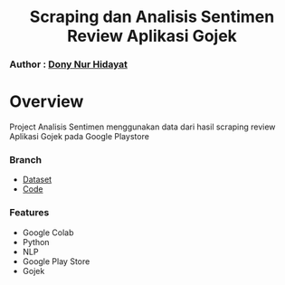 <h1 align="center">
<br>
Scraping dan Analisis Sentimen Review Aplikasi Gojek
</h1>

### Author : [Dony Nur Hidayat](linkedin.com/in/donynurh/)

# Overview

Project Analisis Sentimen menggunakan data dari hasil scraping review Aplikasi Gojek pada Google Playstore

### Branch

* [Dataset](https://github.com/donynurh/Scraping-Dan-Analisis-Sentimen-Aplikasi-Gojek/blob/main/Dataset/data_review_gojek_apps.csv)
* [Code](https://github.com/donynurh/Scraping-Dan-Analisis-Sentimen-Aplikasi-Gojek/blob/main/Code/Base_Model.ipynb)

### Features
* Google Colab
* Python
* NLP
* Google Play Store
* Gojek
